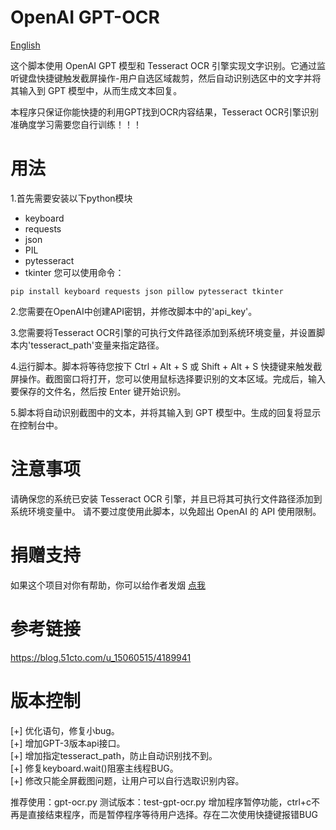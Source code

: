 # OpenAI GPT-OCR
[English][url-docen]

这个脚本使用 OpenAI GPT 模型和 Tesseract OCR 引擎实现文字识别。它通过监听键盘快捷键触发截屏操作-用户自选区域裁剪，然后自动识别选区中的文字并将其输入到 GPT 模型中，从而生成文本回复。

本程序只保证你能快捷的利用GPT找到OCR内容结果，Tesseract OCR引擎识别准确度学习需要您自行训练！！！

# 用法
1.首先需要安装以下python模块
* keyboard
* requests
* json
* PIL
* pytesseract
* tkinter
您可以使用命令：
``` 
pip install keyboard requests json pillow pytesseract tkinter
``` 

2.您需要在OpenAI中创建API密钥，并修改脚本中的'api_key'。

3.您需要将Tesseract OCR引擎的可执行文件路径添加到系统环境变量，并设置脚本内'tesseract_path'变量来指定路径。

4.运行脚本。脚本将等待您按下 Ctrl + Alt + S 或 Shift + Alt + S 快捷键来触发截屏操作。截图窗口将打开，您可以使用鼠标选择要识别的文本区域。完成后，输入要保存的文件名，然后按 Enter 键开始识别。

5.脚本将自动识别截图中的文本，并将其输入到 GPT 模型中。生成的回复将显示在控制台中。

# 注意事项
请确保您的系统已安装 Tesseract OCR 引擎，并且已将其可执行文件路径添加到系统环境变量中。
请不要过度使用此脚本，以免超出 OpenAI 的 API 使用限制。

# 捐赠支持
 如果这个项目对你有帮助，你可以给作者发烟 [点我](image/thanku.png)

# 参考链接
https://blog.51cto.com/u_15060515/4189941


# 版本控制
[+] 优化语句，修复小bug。  
[+] 增加GPT-3版本api接口。  
[+] 增加指定tesseract_path，防止自动识别找不到。  
[+] 修复keyboard.wait()阻塞主线程BUG。  
[+] 修改只能全屏截图问题，让用户可以自行选取识别内容。  

推荐使用：gpt-ocr.py
测试版本：test-gpt-ocr.py 增加程序暂停功能，ctrl+c不再是直接结束程序，而是暂停程序等待用户选择。存在二次使用快捷键报错BUG


[url-docen]: README_EN.md
